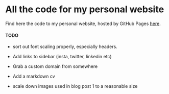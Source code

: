 # All the code for my personal website

Find here the code to my personal website, hosted by GitHub Pages [here](https://jpmacmanus.github.io/).

#### TODO

- sort out font scaling properly, especially headers.

- Add links to sidebar (insta, twitter, linkedin etc)

- Grab a custom domain from somewhere

- Add a markdown cv

- scale down images used in blog post 1 to a reasonable size
